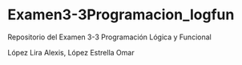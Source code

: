 # Examen3-3Programacion_logfun
Repositorio del Examen 3-3 Programación Lógica y Funcional

López Lira Alexis,
López Estrella Omar
